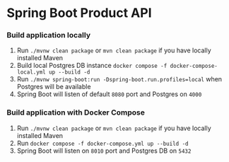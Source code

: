 Spring Boot Product API
=====================

### Build application locally
1. Run `./mvnw clean package` or `mvn clean package` if you have locally installed Maven
2. Build local Postgres DB instance `docker compose -f docker-compose-local.yml up --build -d`
3. Run `./mvnw spring-boot:run -Dspring-boot.run.profiles=local` when Postgres will be available
4. Spring Boot will listen of default `8080` port and Postgres on `4000`

### Build application with Docker Compose
1. Run `./mvnw clean package` or `mvn clean package` if you have locally installed Maven
2. Run `docker compose -f docker-compose.yml up --build -d`
3. Spring Boot will listen on `8010` port and Postgres DB on `5432`